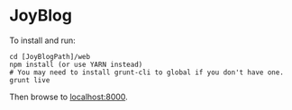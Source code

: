 # JoyBlog
To install and run:

    cd [JoyBlogPath]/web
    npm install (or use YARN instead)
    # You may need to install grunt-cli to global if you don't have one.
    grunt live

Then browse to [localhost:8000](http://localhost:8000).